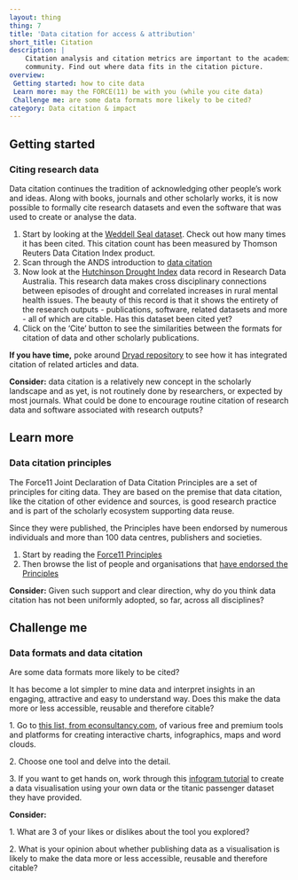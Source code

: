 ```yaml
---
layout: thing
thing: 7
title: 'Data citation for access & attribution'
short_title: Citation
description: |
    Citation analysis and citation metrics are important to the academic 
    community. Find out where data fits in the citation picture.
overview:
 Getting started: how to cite data
 Learn more: may the FORCE(11) be with you (while you cite data)
 Challenge me: are some data formats more likely to be cited?
category: Data citation & impact
---
```

## Getting started 
### Citing research data

Data citation continues the tradition of acknowledging other people’s
work and ideas. Along with books, journals and other scholarly works, it
is now possible to formally cite research datasets and even the software
that was used to create or analyse the data.

1.  Start by looking at the [Weddell Seal
    dataset](https://researchdata.ands.org.au/measuring-effects-human-leptonychotes-weddellii/699460 "Wendell seal    dataset"). Check out how many times it has been cited.
    This citation count has been measured by Thomson Reuters Data
    Citation Index product.
2.  Scan through the ANDS introduction to [data
    citation](https://www.ands.org.au/working-with-data/citation-and-identifiers/data-citation "data citation")
3.  Now look at the [Hutchinson Drought
    Index](https://researchdata.ands.org.au/monthly-drought-australia-drought-index/61872 "Hutchinson drought index")
    data record in Research Data Australia. This research data makes
    cross disciplinary connections between episodes of drought and
    correlated increases in rural mental health issues. The beauty of
    this record is that it shows the entirety of the research outputs -
    publications, software, related datasets and more - all of which are
    citable. Has this dataset been cited yet?
4.  Click on the ‘Cite’ button to see the similarities between the
    formats for citation of data and other scholarly publications. 

**If you have time,** poke around [Dryad
repository](http://datadryad.org) to see how it has integrated citation
of related articles and data.

**Consider:** data citation is a relatively new concept in the scholarly
landscape and as yet, is not routinely done by researchers, or expected
by most journals. What could be done to encourage routine citation of
research data and software associated with research outputs?

## Learn more
### Data citation principles

The Force11 Joint Declaration of Data Citation Principles are a set of
principles for citing data. They are based on the premise that data
citation, like the citation of other evidence and sources, is good
research practice and is part of the scholarly ecosystem supporting data
reuse.

Since they were published, the Principles have been endorsed by numerous
individuals and more than 100 data centres, publishers and societies.

1.  Start by reading the [Force11
    Principles](https://www.force11.org/group/joint-declaration-data-citation-principles-final)
2.  Then browse the list of people and organisations that [have endorsed
    the Principles](https://www.force11.org/datacitation/endorsements)

**Consider:** Given such support and clear direction, why do you think
data citation has not been uniformly adopted, so far, across all
disciplines?

## Challenge me
### Data formats and data citation

Are some data formats more likely to be cited?

It has become a lot simpler to mine data and interpret insights in an
engaging, attractive and easy to understand way. Does this make the data
more or less accessible, reusable and therefore citable?

1\. Go to [this list, from
econsultancy.com](https://econsultancy.com/blog/66131-17-visualisation-tools-to-make-your-data-beautiful/),
of various free and premium tools and platforms for creating interactive
charts, infographics, maps and word clouds.

2\. Choose one tool and delve into the detail.

3\. If you want to get hands on, work through this [infogram
tutorial](https://support.infogram.com/hc/en-us/articles/203063586-Video-tutorial-Get-started-with-Infogram- "getting started with infogram")
to create a data visualisation using your own data or the titanic
passenger dataset they have provided.

**Consider:**

1\. What are 3 of your likes or dislikes about the tool you explored?

2\. What is your opinion about whether publishing data as a visualisation
is likely to make the data more or less accessible, reusable and
therefore citable?
